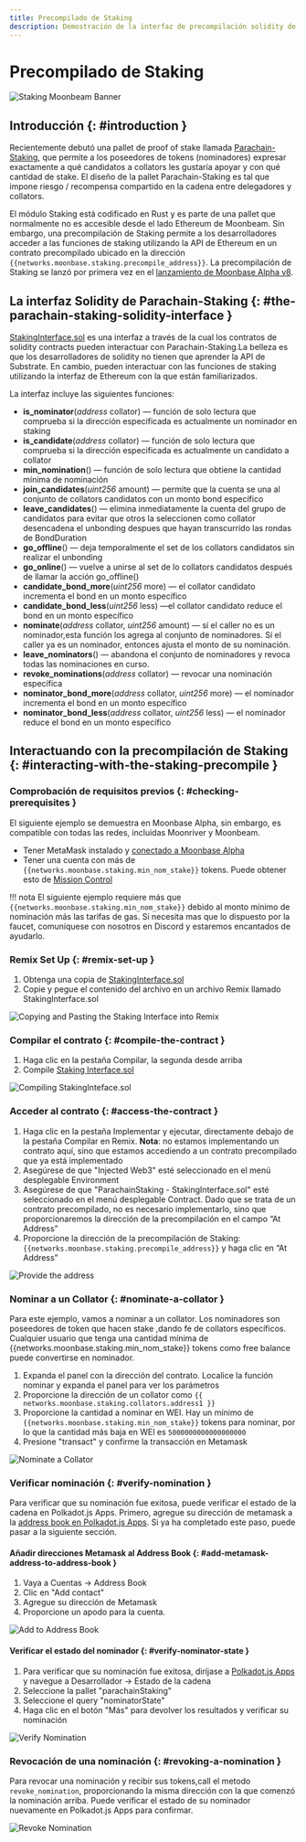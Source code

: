```yaml
---
title: Precompilado de Staking 
description: Demostración de la interfaz de precompilación solidity de Moonbeam Parachain Staking Ethereum 
---
```


# Precompilado de Staking 

![Staking Moonbeam Banner](/images/staking/staking-precompile-banner.png)

## Introducción {: #introduction } 

Recientemente debutó una pallet de proof of stake llamada [Parachain-Staking](https://github.com/PureStake/moonbeam/tree/master/pallets/parachain-staking/src), que permite a los poseedores de tokens (nominadores) expresar exactamente a qué candidatos a collators les gustaría apoyar y con qué cantidad de stake.  El diseño de la pallet Parachain-Staking es tal que impone riesgo / recompensa compartido en la cadena entre delegadores y collators.

El módulo Staking está codificado en Rust y es parte de una pallet que normalmente no es accesible desde el lado Ethereum de Moonbeam. Sin embargo, una precompilación de Staking  permite a los desarrolladores acceder a las funciones de staking utilizando la API de Ethereum en un contrato precompilado ubicado en la dirección `{{networks.moonbase.staking.precompile_address}}`. La precompilación de Staking se lanzó por primera vez en el [lanzamiento de Moonbase Alpha v8](https://moonbeam.network/announcements/testnet-upgrade-moonbase-alpha-v8/).

## La interfaz Solidity de Parachain-Staking {: #the-parachain-staking-solidity-interface } 

[StakingInterface.sol](https://github.com/PureStake/moonbeam/blob/master/precompiles/parachain-staking/StakingInterface.sol) es una interfaz a través de la cual los contratos de solidity contracts pueden interactuar con Parachain-Staking.La belleza es que los desarrolladores de solidity no tienen que aprender la API de Substrate. En cambio, pueden interactuar con las funciones de staking utilizando la interfaz de Ethereum con la que están familiarizados.

La interfaz incluye las siguientes funciones:

 - **is_nominator**(*address* collator) — función de solo lectura que comprueba si la dirección especificada es actualmente un nominador en staking 
 - **is_candidate**(*address* collator) — función de solo lectura que comprueba si la dirección especificada es actualmente un candidato a collator
 - **min_nomination**() — función de solo lectura que obtiene la cantidad mínima de nominación
 - **join_candidates**(*uint256* amount) — permite que la cuenta se una al conjunto de collators candidatos con un monto bond específico
 - **leave_candidates**() — elimina inmediatamente la cuenta del grupo de candidatos para evitar que otros la seleccionen como collator desencadena el unbonding despues que hayan transcurrido las rondas de BondDuration
 - **go_offline**() — deja temporalmente el set de los collators candidatos sin realizar el unbonding
 - **go_online**() — vuelve a unirse al set de lo collators candidatos después de llamar la acción  go_offline()
 - **candidate_bond_more**(*uint256* more) — el collator candidato incrementa el bond en un monto específico 
 - **candidate_bond_less**(*uint256* less) —el collator candidato reduce el bond en un monto específico 
 - **nominate**(*address* collator, *uint256* amount) — sí el caller no es un nominador,esta función los agrega al conjunto de nominadores. Sí el  caller ya es un nominador, entonces ajusta el monto de su nominación.
 - **leave_nominators**() — abandona el conjunto de nominadores y revoca todas las nominaciones en curso.
 - **revoke_nominations**(*address* collator) — revocar una nominación específica
 - **nominator_bond_more**(*address* collator, *uint256* more) — el nominador incrementa el bond en un monto específico 
 - **nominator_bond_less**(*address* collator, *uint256* less) — el nominador reduce el bond en un monto específico 

## Interactuando con la precompilación de Staking {: #interacting-with-the-staking-precompile } 

### Comprobación de requisitos previos {: #checking-prerequisites } 
El siguiente ejemplo se demuestra en Moonbase Alpha, sin embargo, es compatible con todas las redes, incluidas Moonriver y Moonbeam.

 - Tener MetaMask instalado y [conectado a Moonbase Alpha](/getting-started/moonbase/metamask/)
 - Tener una cuenta con más de `{{networks.moonbase.staking.min_nom_stake}}` tokens. Puede obtener esto de [Mission Control](/getting-started/moonbase/faucet/)

!!! nota
    El siguiente ejemplo requiere más que `{{networks.moonbase.staking.min_nom_stake}}` debido al monto mínimo de nominación más las tarifas de gas. Si necesita mas que lo dispuesto por la faucet, comuníquese con nosotros en Discord y estaremos encantados de ayudarlo. 

### Remix Set Up {: #remix-set-up } 
1. Obtenga una copia de [StakingInterface.sol](https://github.com/PureStake/moonbeam/blob/master/precompiles/parachain-staking/StakingInterface.sol)
2. Copie y pegue el contenido del archivo en un archivo Remix llamado StakingInterface.sol

![Copying and Pasting the Staking Interface into Remix](/images/staking/staking-precompile-1.png)

### Compilar el contrato {: #compile-the-contract } 
1. Haga clic en la pestaña Compilar, la segunda desde arriba
2. Compile [Staking Interface.sol](https://github.com/PureStake/moonbeam/blob/master/precompiles/parachain-staking/StakingInterface.sol)

![Compiling StakingInteface.sol](/images/staking/staking-precompile-2.png)

### Acceder al contrato {: #access-the-contract } 
1. Haga clic en la pestaña Implementar y ejecutar, directamente debajo de la pestaña Compilar en Remix. **Nota**: no estamos implementando un contrato aquí, sino que estamos accediendo a un contrato precompilado que ya está implementado
2. Asegúrese de que "Injected Web3" esté seleccionado en el menú desplegable Environment 
3. Asegúrese de que "ParachainStaking - StakingInterface.sol" esté seleccionado en el menú desplegable Contract. Dado que se trata de un contrato precompilado, no es necesario implementarlo, sino que proporcionaremos la dirección de la precompilación en el campo  “At Address” 
4. Proporcione la dirección de la precompilación de Staking: `{{networks.moonbase.staking.precompile_address}}` y haga clic en “At Address”

![Provide the address](/images/staking/staking-precompile-3.png)

### Nominar a  un Collator {: #nominate-a-collator } 
Para este ejemplo, vamos a nominar a un collator. Los nominadores son poseedores de token que hacen stake ,dando fe de collators específicos. Cualquier usuario que tenga una cantidad mínima de {{networks.moonbase.staking.min_nom_stake}} tokens como free balance puede convertirse en nominador. 

1. Expanda el panel con la dirección del contrato. Localice la función nominar y expanda el panel para ver los parámetros
2. Proporcione la dirección de un collator como `{{ networks.moonbase.staking.collators.address1 }}`
3. Proporcione la cantidad a nominar en WEI. Hay un mínimo de  `{{networks.moonbase.staking.min_nom_stake}}` tokens para nominar, por lo que la cantidad más baja en WEI es `5000000000000000000`
4. Presione "transact" y confirme la transacción en Metamask

![Nominate a Collator](/images/staking/staking-precompile-4.png)

### Verificar nominación {: #verify-nomination } 

Para verificar que su nominación fue exitosa, puede verificar el estado de la cadena en Polkadot.js Apps. Primero, agregue su dirección de metamask a la [address book en Polkadot.js Apps](https://polkadot.js.org/apps/?rpc=wss%3A%2F%2Fwss.testnet.moonbeam.network#/addresses). Si ya ha completado este paso, puede pasar a la siguiente sección.

#### Añadir direcciones Metamask al Address Book {: #add-metamask-address-to-address-book } 
1. Vaya a Cuentas -> Address Book 
2. Clic en "Add contact"
3. Agregue su dirección de Metamask
4. Proporcione un apodo para la cuenta.

![Add to Address Book](/images/staking/staking-precompile-5.png)

#### Verificar el estado del nominador {: #verify-nominator-state } 
1. Para verificar que su nominación fue exitosa, diríjase a [Polkadot.js Apps](https://polkadot.js.org/apps/?rpc=wss%3A%2F%2Fwss.testnet.moonbeam.network#/chainstate) y navegue a Desarrollador -> Estado de la cadena
2. Seleccione la pallet "parachainStaking" 
3. Seleccione el query "nominatorState" 
4. Haga clic en el botón "Más" para devolver los resultados y verificar su nominación

![Verify Nomination](/images/staking/staking-precompile-6.png)

### Revocación de una nominación {: #revoking-a-nomination } 

Para revocar una nominación y recibir sus tokens,call el metodo `revoke_nomination`, proporcionando la misma dirección con la que comenzó la nominación arriba. Puede verificar el estado de su nominador nuevamente en Polkadot.js Apps para confirmar.

![Revoke Nomination](/images/staking/staking-precompile-7.png)

